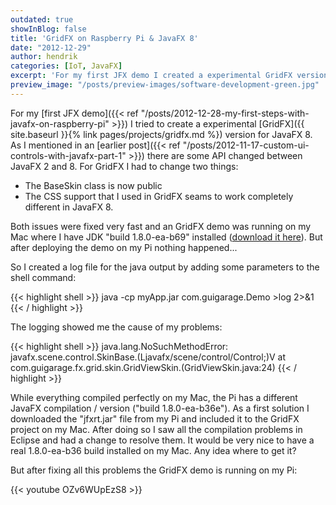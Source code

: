 ```yaml
---
outdated: true
showInBlog: false
title: 'GridFX on Raspberry Pi & JavaFX 8'
date: "2012-12-29"
author: hendrik
categories: [IoT, JavaFX]
excerpt: 'For my first JFX demo I created a experimental GridFX version for JavaFX 8.'
preview_image: "/posts/preview-images/software-development-green.jpg"
---
```

For my [first JFX demo]({{< ref "/posts/2012-12-28-my-first-steps-with-javafx-on-raspberry-pi" >}}) I tried to create a experimental [GridFX]({{ site.baseurl }}{% link pages/projects/gridfx.md %}) version for JavaFX 8. As I mentioned in an [earlier post]({{< ref "/posts/2012-11-17-custom-ui-controls-with-javafx-part-1" >}}) there are some API changed between JavaFX 2 and 8. For GridFX I had to change two things:

* The BaseSkin class is now public
* The CSS support that I used in GridFX seams to work completely different in JavaFX 8.

Both issues were fixed very fast and an GridFX demo was running on my Mac where I have JDK "build 1.8.0-ea-b69" installed ([download it here](http://jdk8.java.net/download.html)). But after deploying the demo on my Pi nothing happened...

So I created a log file for the java output by adding some parameters to the shell command:

{{< highlight shell >}}
java -cp myApp.jar com.guigarage.Demo >log 2>&1
{{< / highlight >}}

The logging showed me the cause of my problems:

{{< highlight shell >}}
java.lang.NoSuchMethodError: javafx.scene.control.SkinBase.(Ljavafx/scene/control/Control;)V at com.guigarage.fx.grid.skin.GridViewSkin.(GridViewSkin.java:24)
{{< / highlight >}}

While everything compiled perfectly on my Mac, the Pi has a different JavaFX compilation / version ("build 1.8.0-ea-b36e"). As a first solution I downloaded the "jfxrt.jar" file from my Pi and included it to the GridFX project on my Mac. After doing so I saw all the compilation problems in Eclipse and had a change to resolve them. It would be very nice to have a real 1.8.0-ea-b36 build installed on my Mac. Any idea where to get it?

But after fixing all this problems the GridFX demo is running on my Pi:

{{< youtube OZv6WUpEzS8 >}}


